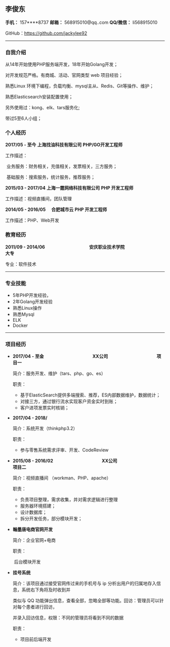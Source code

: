 ## 李俊东

**手机：** 157****8737	**邮箱：** 568915010@qq..com	**QQ/微信：** li568915010

GitHub：https://github.com/jackylee92

-----------------------

### 自我介绍

从14年开始使用PHP服务端开发，18年开始Golang开发；

对开发规范严格。有商城、活动、官网类型 web 项目经验；

熟悉Linux 环境下编程，负载均衡、mysql主从、Redis、Git等操作、维护；

熟悉Elasticsearch安装配置使用；

另外使用过：kong、elk、tars服务化;

带过5至6人小组；

### 个人经历

**2017/05 - 至今**				**上海找油科技有限公司**				**PHP/GO开发工程师**

工作描述：

​	业务服务：财务相关，充值相关，发票相关，三方服务；

​	基础服务：搜索服务，统计服务，推荐服务；

**2015/03 - 2017/04**		**上海一霆网络科技有限公司**		**PHP 开发工程师**

工作描述：视频直播间，团队管理

**2014/05 - 2016/05**　	**合肥城市云**									**PHP 开发工程师**

工作描述：PHP、Web开发

### 教育经历

**2011/09 - 2014/06**　　　　　　　　　　**安庆职业技术学院**　　　　　　　　　　　**大专**    

专业：软件技术

------------------------

### 专业技能

* 5年PHP开发经验，
* 2年Golang开发经验
* 熟悉Linux操作
* 熟悉Mysql
* ELK
* Docker

---------------------

### 项目经历

* **2017/04 - 至金**　　　　　　　　　　　**XX公司**　　　　　　　　　　　**项目一**

  简介：服务开发、维护（tars、php、go、es）

  职责：

  * 基于ElasticSearch提供多端搜索、推荐，ES内部数据维护，数据统计；
  * 对接三方，通过银行流水实现客户资金实时到账；
  * 客户进项发票实时核销；

* **2017/04 - 2018/**

  简介：系统开发（thinkphp3.2）

  职责：

  * 参与零售系统需求评审、开发、CodeReview

* **2015/08 - 2016/02**　　　　　　　　　　　**XX公司**　　　　　　　　　　　**项目二**

  简介：视频直播间 （workman、PHP、apache）

  职责：

  * 负责项目整理，需求收集，并对需求逻辑进行整理
  * 服务器环境搭建；
  * 设计数据库；
  * 拆分开发任务，部分模块开发；

* **翰墨唐电商官网开发**

  简介：企业官网+电商

  职责：

  ​	后台模块开发

* **挂号系统**

  简介：该项目通过接受官网传过来的手机号与 ip 分析出用户的归属地存入信息，系统右下角将及时收到并 

  类似与 QQ 功能弹出信息，查看全部，忽略全部等功能。回访：管理员可以针对每个患者进行回访， 

  并录入回访信息，权限：不同的管理员将看到不同的数据

  职责：

  * 项目前后端开发